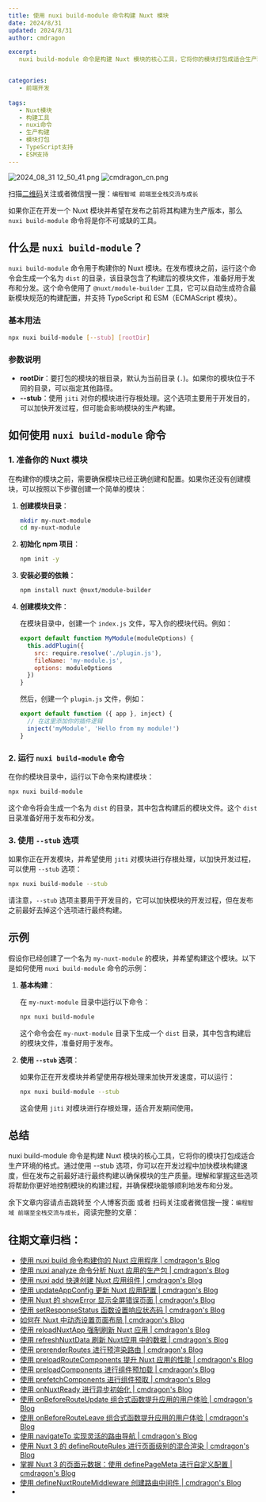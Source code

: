 ```yaml
---
title: 使用 nuxi build-module 命令构建 Nuxt 模块
date: 2024/8/31
updated: 2024/8/31
author: cmdragon

excerpt:
   nuxi build-module 命令是构建 Nuxt 模块的核心工具，它将你的模块打包成适合生产环境的格式。通过使用 --stub 选项，你可以在开发过程中加快模块构建速度，但在发布之前最好进行最终构建以确保模块的生产质量。理解和掌握这些选项将帮助你更好地控制模块的构建过程，并确保模块能够顺利地发布和分发。


categories:
   - 前端开发
  
tags:
   - Nuxt模块
   - 构建工具
   - nuxi命令
   - 生产构建
   - 模块打包
   - TypeScript支持
   - ESM支持
---
```


<img src="https://static.amd794.com/blog/images/2024_08_31 12_50_41.png@blog" title="2024_08_31 12_50_41.png" alt="2024_08_31 12_50_41.png"/>

<img src="https://api2.cmdragon.cn/upload/cmder/20250304_012821924.jpg" title="cmdragon_cn.png" alt="cmdragon_cn.png"/>


扫描[二维码](https://api2.cmdragon.cn/upload/cmder/20250304_012821924.jpg)关注或者微信搜一搜：`编程智域 前端至全栈交流与成长`



如果你正在开发一个 Nuxt 模块并希望在发布之前将其构建为生产版本，那么 `nuxi build-module` 命令将是你不可或缺的工具。

## 什么是 `nuxi build-module`？

`nuxi build-module` 命令用于构建你的 Nuxt 模块。在发布模块之前，运行这个命令会生成一个名为 `dist` 的目录，该目录包含了构建后的模块文件，准备好用于发布和分发。这个命令使用了 `@nuxt/module-builder` 工具，它可以自动生成符合最新模块规范的构建配置，并支持 TypeScript 和 ESM（ECMAScript 模块）。

### 基本用法

```bash
npx nuxi build-module [--stub] [rootDir]
```

### 参数说明

- **rootDir**：要打包的模块的根目录，默认为当前目录 (`.`)。如果你的模块位于不同的目录，可以指定其他路径。
- **--stub**：使用 `jiti` 对你的模块进行存根处理。这个选项主要用于开发目的，可以加快开发过程，但可能会影响模块的生产构建。

## 如何使用 `nuxi build-module` 命令

### 1. 准备你的 Nuxt 模块

在构建你的模块之前，需要确保模块已经正确创建和配置。如果你还没有创建模块，可以按照以下步骤创建一个简单的模块：

1. **创建模块目录**：

   ```bash
   mkdir my-nuxt-module
   cd my-nuxt-module
   ```

2. **初始化 npm 项目**：

   ```bash
   npm init -y
   ```

3. **安装必要的依赖**：

   ```bash
   npm install nuxt @nuxt/module-builder
   ```

4. **创建模块文件**：

   在模块目录中，创建一个 `index.js` 文件，写入你的模块代码。例如：

   ```javascript
   export default function MyModule(moduleOptions) {
     this.addPlugin({
       src: require.resolve('./plugin.js'),
       fileName: 'my-module.js',
       options: moduleOptions
     })
   }
   ```

   然后，创建一个 `plugin.js` 文件，例如：

   ```javascript
   export default function ({ app }, inject) {
     // 在这里添加你的插件逻辑
     inject('myModule', 'Hello from my module!')
   }
   ```

### 2. 运行 `nuxi build-module` 命令

在你的模块目录中，运行以下命令来构建模块：

```bash
npx nuxi build-module
```

这个命令将会生成一个名为 `dist` 的目录，其中包含构建后的模块文件。这个 `dist` 目录准备好用于发布和分发。

### 3. 使用 `--stub` 选项

如果你正在开发模块，并希望使用 `jiti` 对模块进行存根处理，以加快开发过程，可以使用 `--stub` 选项：

```bash
npx nuxi build-module --stub
```

请注意，`--stub` 选项主要用于开发目的，它可以加快模块的开发过程，但在发布之前最好去掉这个选项进行最终构建。

## 示例

假设你已经创建了一个名为 `my-nuxt-module` 的模块，并希望构建这个模块。以下是如何使用 `nuxi build-module` 命令的示例：

1. **基本构建**：

   在 `my-nuxt-module` 目录中运行以下命令：

   ```bash
   npx nuxi build-module
   ```

   这个命令会在 `my-nuxt-module` 目录下生成一个 `dist` 目录，其中包含构建后的模块文件，准备好用于发布。

2. **使用 `--stub` 选项**：

   如果你正在开发模块并希望使用存根处理来加快开发速度，可以运行：

   ```bash
   npx nuxi build-module --stub
   ```

   这会使用 `jiti` 对模块进行存根处理，适合开发期间使用。

## 总结

nuxi build-module 命令是构建 Nuxt 模块的核心工具，它将你的模块打包成适合生产环境的格式。通过使用 --stub 选项，你可以在开发过程中加快模块构建速度，但在发布之前最好进行最终构建以确保模块的生产质量。理解和掌握这些选项将帮助你更好地控制模块的构建过程，并确保模块能够顺利地发布和分发。

余下文章内容请点击跳转至 个人博客页面 或者 扫码关注或者微信搜一搜：`编程智域 前端至全栈交流与成长`，阅读完整的文章：

## 往期文章归档：

- [使用 nuxi build 命令构建你的 Nuxt 应用程序 | cmdragon's Blog](https://blog.cmdragon.cn/posts/8d1953ced73e/)
- [使用 nuxi analyze 命令分析 Nuxt 应用的生产包 | cmdragon's Blog](https://blog.cmdragon.cn/posts/33e644a829be/)
- [使用 nuxi add 快速创建 Nuxt 应用组件 | cmdragon's Blog](https://blog.cmdragon.cn/posts/52ca85d04329/)
- [使用 updateAppConfig 更新 Nuxt 应用配置 | cmdragon's Blog](https://blog.cmdragon.cn/posts/17068dabc456/)
- [使用 Nuxt 的 showError 显示全屏错误页面 | cmdragon's Blog](https://blog.cmdragon.cn/posts/4f44ac49742b/)
- [使用 setResponseStatus 函数设置响应状态码 | cmdragon's Blog](https://blog.cmdragon.cn/posts/0e3e22c2447a/)
- [如何在 Nuxt 中动态设置页面布局 | cmdragon's Blog](https://blog.cmdragon.cn/posts/6168aad26848/)
- [使用 reloadNuxtApp 强制刷新 Nuxt 应用 | cmdragon's Blog](https://blog.cmdragon.cn/posts/c2c24219f5c0/)
- [使用 refreshNuxtData 刷新 Nuxt应用 中的数据 | cmdragon's Blog](https://blog.cmdragon.cn/posts/7696049934fb/)
- [使用 prerenderRoutes 进行预渲染路由 | cmdragon's Blog](https://blog.cmdragon.cn/posts/b28890e5d54d/)
- [使用 preloadRouteComponents 提升 Nuxt 应用的性能 | cmdragon's Blog](https://blog.cmdragon.cn/posts/851697425a66/)
- [使用 preloadComponents 进行组件预加载 | cmdragon's Blog](https://blog.cmdragon.cn/posts/6f58e9a6735b/)
- [使用 prefetchComponents 进行组件预取 | cmdragon's Blog](https://blog.cmdragon.cn/posts/a73257bce752/)
- [使用 onNuxtReady 进行异步初始化 | cmdragon's Blog](https://blog.cmdragon.cn/posts/64b599de0716/)
- [使用 onBeforeRouteUpdate 组合式函数提升应用的用户体验 | cmdragon's Blog](https://blog.cmdragon.cn/posts/cdd338b2e728/)
- [使用 onBeforeRouteLeave 组合式函数提升应用的用户体验 | cmdragon's Blog](https://blog.cmdragon.cn/posts/cfb92785e131/)
- [使用 navigateTo 实现灵活的路由导航 | cmdragon's Blog](https://blog.cmdragon.cn/posts/30bdc45ab749/)
- [使用 Nuxt 3 的 defineRouteRules 进行页面级别的混合渲染 | cmdragon's Blog](https://blog.cmdragon.cn/posts/4a1749875882/)
- [掌握 Nuxt 3 的页面元数据：使用 definePageMeta 进行自定义配置 | cmdragon's Blog](https://blog.cmdragon.cn/posts/6f827ad7a980/)
- [使用 defineNuxtRouteMiddleware 创建路由中间件 | cmdragon's Blog](https://blog.cmdragon.cn/posts/30f5cad8adaa/)
-

